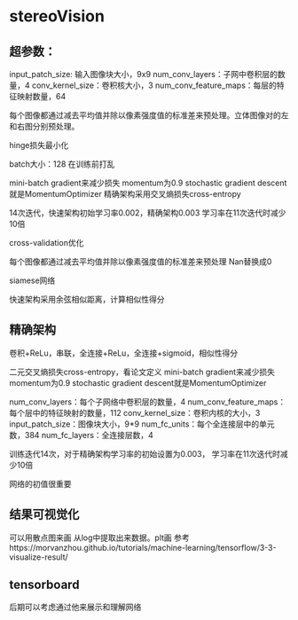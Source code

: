 # stereoVision

## 超参数：
input_patch_size: 输入图像块大小，9x9
num_conv_layers：子网中卷积层的数量，4
conv_kernel_size：卷积核大小，3
num_conv_feature_maps：每层的特征映射数量，64

每个图像都通过减去平均值并除以像素强度值的标准差来预处理。立体图像对的左和右图分别预处理。

hinge损失最小化

batch大小：128
在训练前打乱

mini-batch gradient来减少损失  momentum为0.9
stochastic gradient descent就是MomentumOptimizer
精确架构采用交叉熵损失cross-entropy

14次迭代，快速架构初始学习率0.002，精确架构0.003
学习率在11次迭代时减少10倍

cross-validation优化

每个图像都通过减去平均值并除以像素强度值的标准差来预处理
Nan替换成0

siamese网络

快速架构采用余弦相似距离，计算相似性得分

## 精确架构
卷积+ReLu，串联，全连接+ReLu，全连接+sigmoid，相似性得分

二元交叉熵损失cross-entropy，看论文定义
mini-batch gradient来减少损失  momentum为0.9
stochastic gradient descent就是MomentumOptimizer

num_conv_layers：每个子网络中卷积层的数量，4
num_conv_feature_maps：每个层中的特征映射的数量，112
conv_kernel_size：卷积内核的大小，3
input_patch_size：图像块大小，9*9
num_fc_units：每个全连接层中的单元数，384
num_fc_layers：全连接层数，4


训练迭代14次，对于精确架构学习率的初始设置为0.003，
学习率在11次迭代时减少10倍

网络的初值很重要


## 结果可视觉化
可以用散点图来画
从log中提取出来数据。plt画
参考https://morvanzhou.github.io/tutorials/machine-learning/tensorflow/3-3-visualize-result/

## tensorboard
后期可以考虑通过他来展示和理解网络
